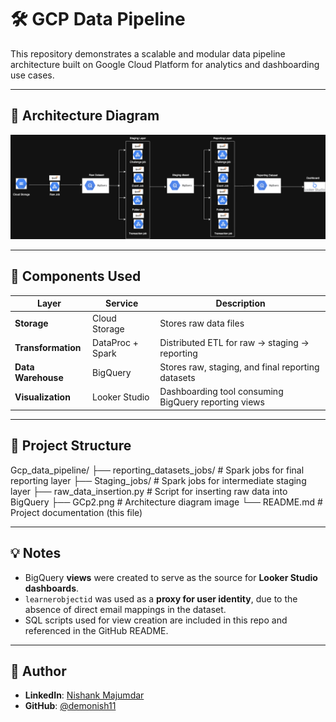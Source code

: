 # 🛠️ GCP Data Pipeline 

This repository demonstrates a scalable and modular data pipeline architecture built on Google Cloud Platform for analytics and dashboarding use cases.

---

## 📌 Architecture Diagram

![GCP Data Pipeline](GCp2.png)

---

## 🔧 Components Used

| Layer              | Service              | Description                                                  |
|--------------------|----------------------|--------------------------------------------------------------|
| **Storage**        | Cloud Storage        | Stores raw data files                                        |
| **Transformation** | DataProc + Spark     | Distributed ETL for raw → staging → reporting               |
| **Data Warehouse** | BigQuery             | Stores raw, staging, and final reporting datasets            |
| **Visualization**  | Looker Studio        | Dashboarding tool consuming BigQuery reporting views        |

---

## 📁 Project Structure


Gcp_data_pipeline/
├── reporting_datasets_jobs/ # Spark jobs for final reporting layer
├── Staging_jobs/ # Spark jobs for intermediate staging layer
├── raw_data_insertion.py # Script for inserting raw data into BigQuery
├── GCp2.png # Architecture diagram image
└── README.md # Project documentation (this file)


---

## 💡 Notes

- BigQuery **views** were created to serve as the source for **Looker Studio dashboards**.
- `learnerobjectid` was used as a **proxy for user identity**, due to the absence of direct email mappings in the dataset.
- SQL scripts used for view creation are included in this repo and referenced in the GitHub README.

---

## 🔗 Author

- **LinkedIn**: [Nishank Majumdar](https://www.linkedin.com/in/nishank-majumdar/)
- **GitHub**: [@demonish11](https://github.com/demonish11?tab=repositories)

